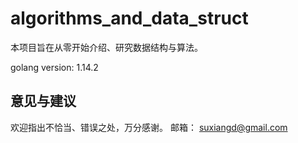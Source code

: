 # algorithms_and_data_struct

本项目旨在从零开始介绍、研究数据结构与算法。

golang version: 1.14.2

## 意见与建议
欢迎指出不恰当、错误之处，万分感谢。
邮箱： suxiangd@gmail.com
